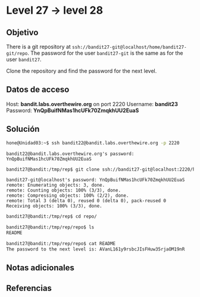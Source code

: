 # Level 27 -> level 28

## Objetivo
There is a git repository at `ssh://bandit27-git@localhost/home/bandit27-git/repo`. The password for the user `bandit27-git` is the same as for the user `bandit27`.

Clone the repository and find the password for the next level.

## Datos de acceso
Host: **bandit.labs.overthewire.org** on port 2220
Username: **bandit23**
Password: **YnQpBuifNMas1hcUFk70ZmqkhUU2EuaS**

## Solución
```bash
hone@Unidad03:~$ ssh bandit22@bandit.labs.overthewire.org -p 2220
```

```
bandit22@bandit.labs.overthewire.org's password: YnQpBuifNMas1hcUFk70ZmqkhUU2EuaS
```

```bash
bandit27@bandit:/tmp/rep$ git clone ssh://bandit27-git@localhost:2220/home/bandit27-git/repo
```

```
bandit27-git@localhost's password: YnQpBuifNMas1hcUFk70ZmqkhUU2EuaS
remote: Enumerating objects: 3, done.
remote: Counting objects: 100% (3/3), done.
remote: Compressing objects: 100% (2/2), done.
remote: Total 3 (delta 0), reused 0 (delta 0), pack-reused 0
Receiving objects: 100% (3/3), done.
```

```bash
bandit27@bandit:/tmp/rep$ cd repo/
```

```bash
bandit27@bandit:/tmp/rep/repo$ ls
README
```

```bash
bandit27@bandit:/tmp/rep/repo$ cat README 
The password to the next level is: AVanL161y9rsbcJIsFHuw35rjaOM19nR
```

## Notas adicionales
## Referencias